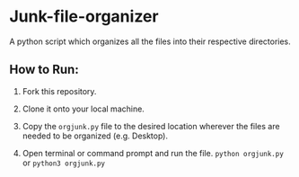 # Junk-file-organizer
A python script which organizes all the files into their respective directories.

## How to Run:

1. Fork this repository.

2. Clone it onto your local machine.

3. Copy the ``` orgjunk.py ``` file to the desired location wherever the files are needed to be organized (e.g. Desktop).

4. Open terminal or command prompt and run the file. ``` python orgjunk.py ``` or ``` python3 orgjunk.py ```
